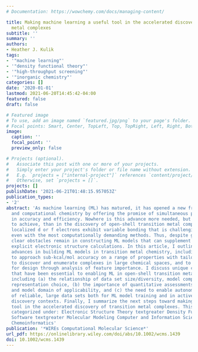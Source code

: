 ```yaml
---
# Documentation: https://wowchemy.com/docs/managing-content/

title: Making machine learning a useful tool in the accelerated discovery of transition
  metal complexes
subtitle: ''
summary: ''
authors:
- Heather J. Kulik
tags:
- '"machine learning"'
- '"density functional theory"'
- '"high-throughput screening"'
- '"inorganic chemistry"'
categories: []
date: '2020-01-01'
lastmod: 2021-06-20T14:45:42-04:00
featured: false
draft: false

# Featured image
# To use, add an image named `featured.jpg/png` to your page's folder.
# Focal points: Smart, Center, TopLeft, Top, TopRight, Left, Right, BottomLeft, Bottom, BottomRight.
image:
  caption: ''
  focal_point: ''
  preview_only: false

# Projects (optional).
#   Associate this post with one or more of your projects.
#   Simply enter your project's folder or file name without extension.
#   E.g. `projects = ["internal-project"]` references `content/project/deep-learning/index.md`.
#   Otherwise, set `projects = []`.
projects: []
publishDate: '2021-06-21T01:48:15.957053Z'
publication_types:
- '2'
abstract: 'As machine learning (ML) has matured, it has opened a new frontier in theoretical
  and computational chemistry by offering the promise of simultaneous paradigm shifts
  in accuracy and efficiency. Nowhere is this advance more needed, but also more challenging
  to achieve, than in the discovery of open-shell transition metal complexes. Here,
  localized d or f electrons exhibit variable bonding that is challenging to capture
  even with the most computationally demanding methods. Thus, despite great promise,
  clear obstacles remain in constructing ML models that can supplement or even replace
  explicit electronic structure calculations. In this article, I outline the recent
  advances in building ML models in transition metal chemistry, including the ability
  to approach sub-kcal/mol accuracy on a range of properties with tailored representations,
  to discover and enumerate complexes in large chemical spaces, and to reveal opportunities
  for design through analysis of feature importance. I discuss unique considerations
  that have been essential to enabling ML in open-shell transition metal chemistry,
  including (a) the relationship of data set size/diversity, model complexity, and
  representation choice, (b) the importance of quantitative assessments of both theory
  and model domain of applicability, and (c) the need to enable autonomous generation
  of reliable, large data sets both for ML model training and in active learning or
  discovery contexts. Finally, I summarize the next steps toward making ML a mainstream
  tool in the accelerated discovery of transition metal complexes. This article is
  categorized under: Electronic Structure Theory textgreater Density Functional Theory
  Software textgreater Molecular Modeling Computer and Information Science textgreater
  Chemoinformatics'
publication: '*WIREs Computational Molecular Science*'
url_pdf: https://onlinelibrary.wiley.com/doi/abs/10.1002/wcms.1439
doi: 10.1002/wcms.1439
---
```

